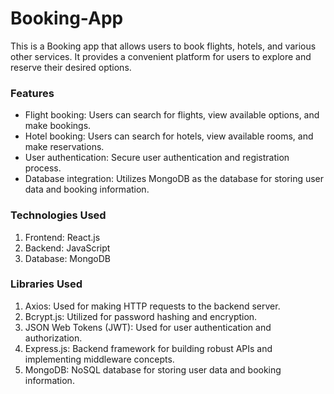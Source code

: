 # Booking-App

This is a Booking app that allows users to book flights, hotels, and various other services. It provides a convenient platform for users to explore and reserve their desired options.

### Features
<ul>
  <li>Flight booking: Users can search for flights, view available options, and make bookings.</li>
  <li>Hotel booking: Users can search for hotels, view available rooms, and make reservations.</li>
  <li>User authentication: Secure user authentication and registration process.</li>
  <li>Database integration: Utilizes MongoDB as the database for storing user data and booking information.</li>
</ul>

### Technologies Used

<ol>
  <li>Frontend: React.js</li>
  <li>Backend: JavaScript</li>
  <li>Database: MongoDB</li>
</ol>

### Libraries Used
<ol>
<li>Axios: Used for making HTTP requests to the backend server.</li>
<li>Bcrypt.js: Utilized for password hashing and encryption.</li>
<li>JSON Web Tokens (JWT): Used for user authentication and authorization.</li>
<li>Express.js: Backend framework for building robust APIs and implementing middleware concepts.</li>
<li>MongoDB: NoSQL database for storing user data and booking information.</li>
</ol>
